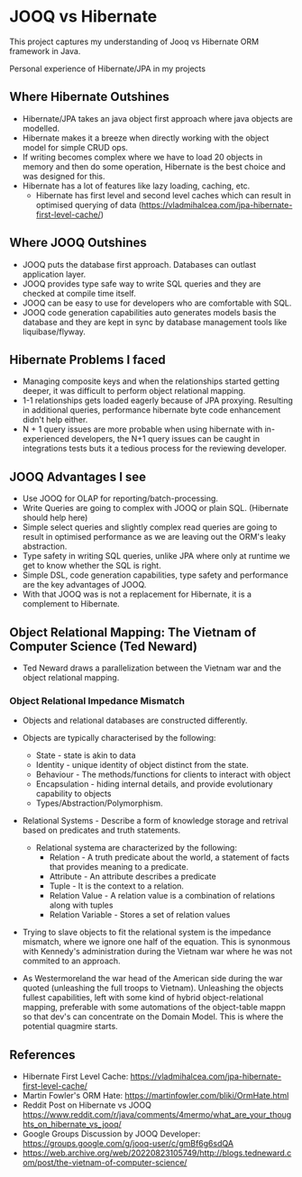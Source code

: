 # JOOQ vs Hibernate

This project captures my understanding of Jooq vs Hibernate ORM framework in Java.

Personal experience of Hibernate/JPA in my projects

## Where Hibernate Outshines

* Hibernate/JPA takes an java object first approach where java objects are modelled.
* Hibernate makes it a breeze when directly working with the object model for simple CRUD ops.
* If writing becomes complex where we have to load 20 objects in memory and then do some operation,
  Hibernate is the best choice and was designed for this.
* Hibernate has a lot of features like lazy loading, caching, etc.
    * Hibernate has first level and second level caches which can result in optimised querying of
      data (https://vladmihalcea.com/jpa-hibernate-first-level-cache/)

## Where JOOQ Outshines

* JOOQ puts the database first approach. Databases can outlast application layer.
* JOOQ provides type safe way to write SQL queries and they are checked at compile time itself.
* JOOQ can be easy to use for developers who are comfortable with SQL.
* JOOQ code generation capabilities auto generates models basis the database and they are kept in
  sync by database management tools like liquibase/flyway.

## Hibernate Problems I faced

* Managing composite keys and when the relationships started getting deeper, it was difficult to
  perform object relational mapping.
* 1-1 relationships gets loaded eagerly because of JPA proxying. Resulting in additional queries,
  performance hibernate byte code enhancement didn't help either.
* N + 1 query issues are more probable when using hibernate with in-experienced developers, the N+1
  query issues can be caught in integrations tests buts it a tedious process for the reviewing
  developer.

## JOOQ Advantages I see

* Use JOOQ for OLAP for reporting/batch-processing.
* Write Queries are going to complex with JOOQ or plain SQL. (Hibernate should help here)
* Simple select queries and slightly complex read queries are going to result in optimised
  performance as we are leaving out the ORM's leaky abstraction.
* Type safety in writing SQL queries, unlike JPA where only at runtime we get to know whether the
  SQL is right.
* Simple DSL, code generation capabilities, type safety and performance are the key advantages of
  JOOQ.
* With that JOOQ was is not a replacement for Hibernate, it is a complement to Hibernate.

## Object Relational Mapping: The Vietnam of Computer Science (Ted Neward)

* Ted Neward draws a parallelization between the Vietnam war and the object relational mapping.

### Object Relational Impedance Mismatch

* Objects and relational databases are constructed differently.
* Objects are typically characterised by the following:
    * State - state is akin to data
    * Identity - unique identity of object distinct from the state.
    * Behaviour - The methods/functions for clients to interact with object
    * Encapsulation - hiding internal details, and provide evolutionary capability to objects
    * Types/Abstraction/Polymorphism.
* Relational Systems - Describe a form of knowledge storage and retrival based on predicates and
  truth statements.
    * Relational systema are characterized by the following:
        * Relation - A truth predicate about the world, a statement of facts that provides meaning
          to a predicate.
        * Attribute - An attribute describes a predicate
        * Tuple - It is the context to a relation.
        * Relation Value - A relation value is a combination of relations along with tuples
        * Relation Variable - Stores a set of relation values

* Trying to slave objects to fit the relational system is the impedance mismatch, where we ignore
  one half of the equation. This is synonmous with Kennedy's administration during the Vietnam war
  where he was not commited to an approach.
* As Westermoreland the war head of the American side during the war quoted (unleashing the full
  troops to Vietnam). Unleashing the objects fullest capabilities, left with some kind of hybrid
  object-relational mapping, preferable with some automations of the object-table mappn so that
  dev's can concentrate on the Domain Model. This is where the potential quagmire starts.

  
## References

* Hibernate First Level Cache: https://vladmihalcea.com/jpa-hibernate-first-level-cache/
* Martin Fowler's ORM Hate: https://martinfowler.com/bliki/OrmHate.html
* Reddit Post on Hibernate vs JOOQ https://www.reddit.com/r/java/comments/4mermo/what_are_your_thoughts_on_hibernate_vs_jooq/
* Google Groups Discussion by JOOQ Developer: https://groups.google.com/g/jooq-user/c/gmBf6g6sdQA
* https://web.archive.org/web/20220823105749/http://blogs.tedneward.com/post/the-vietnam-of-computer-science/
